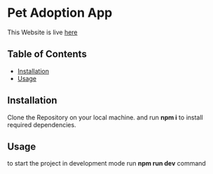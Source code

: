 # Pet Adoption App

This Website is live [here](https://master--pet-adoption-webapp.netlify.app/)

## Table of Contents

- [Installation](#installation)
- [Usage](#usage)

## Installation

Clone the Repository on your local machine. and run **npm i** to install required dependencies.

## Usage

to start the project in development mode run **npm run dev** command
